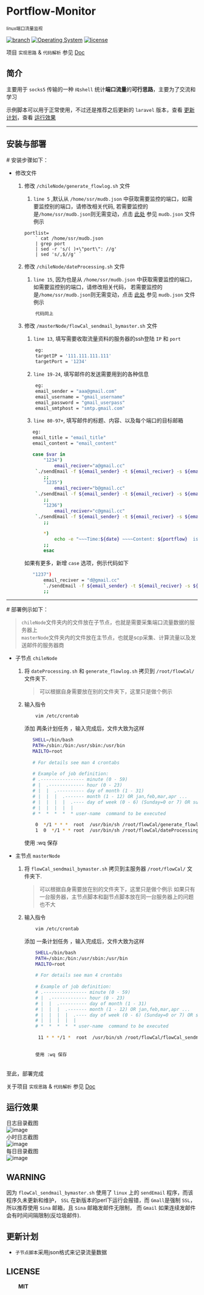 # Portflow-Monitor 
<small>linux端口流量监视</small>

[![branch](https://img.shields.io/badge/branch-shell-green.svg)](#)
[![Operating System](https://img.shields.io/badge/OperatingSystem-CentOS%207.x-red.svg)](#)
[![license](https://img.shields.io/npm/l/express.svg)](#)

项目 `实现思路` & `代码解析` 参见 [Doc](https://github.com/Kuri-su/Portflow-Monitor/blob/master/_doc/Thinking%26CodeResolve.md "Doc" )   

## 简介
主要用于 `socks5` 传输的一种 `纯shell` 统计<b>端口流量</b>的<b>可行思路</b>，主要为了交流和学习

示例脚本可以用于正常使用，不过还是推荐之后更新的 `laravel` 版本，查看 [更新计划](https://github.com/Kuri-su/Portflow-Monitor#更新计划 "update plan")，查看 [运行效果](https://github.com/Kuri-su/Portflow-Monitor#运行效果)

<hr/>

## 安装与部署

\# 安装步骤如下：

* 修改文件
    1. 修改 `/chileNode/generate_flowlog.sh` 文件

        1. `line 5` ,默认从 `/home/ssr/mudb.json` 中获取需要监控的端口，如需要监控别的端口，请修改相关代码, 若需要监控的是`/home/ssr/mudb.json`则无需变动，点击 [此处](https://github.com/Kuri-su/Portflow-Monitor/blob/master/_other/mudb.json) 参见 `mudb.json` 文件例示
        ```shell
        portlist=
            ` cat /home/ssr/mudb.json 
            | grep port 
            | sed -r 's/( )+\"port\": //g' 
            | sed 's/,$//g' `
        ```
    
    2. 修改 `/chileNode/dateProcessing.sh` 文件
        1. `line 15`, 因为也是从 `/home/ssr/mudb.json` 中获取需要监控的端口，如需要监控别的端口，请修改相关代码， 若需要监控的是`/home/ssr/mudb.json`则无需变动，点击 [此处](https://github.com/Kuri-su/Portflow-Monitor/blob/master/_other/mudb.json) 参见 `mudb.json` 文件例示
        
        ```bash
            代码同上
        ```

    3. 修改 `/masterNode/flowCal_sendmail_bymaster.sh`  文件<br/>
        1. `line 13`, 填写需要收取流量资料的服务器的ssh登陆 `IP` 和 `port` 
        ```bash
            eg: 
            targetIP = '111.111.111.111'
            targetPort = '1234'
        ```
    
        2. `line 19-24`, 填写邮件的发送需要用到的各种信息
            
        ```bash
            eg:
            email_sender = "aaa@gmail.com"
            email_username = "gmail_username"
            email_password = "gmail_userpass"
            email_smtphost = "smtp.gmail.com"
        ```
        
        3. `line 80-97+`, 填写邮件的标题、内容、以及每个端口的目标邮箱
        ```bash
           eg:
           email_title = "email_title"
           email_content = "email_content"

           case $var in
               "1234")
                   email_reciver="a@gmail.cc"
           	`./sendEmail -f ${email_sender} -t ${email_reciver} -s ${email_smtphost} -u ${email_title} -xu ${email_username} -xp ${email_password} -m ${email_content} -o tls=no`
               ;;
               "1235")
                   email_reciver="b@gmail.cc"
           	`./sendEmail -f ${email_sender} -t ${email_reciver} -s ${email_smtphost} -u ${email_title} -xu ${email_username} -xp ${email_password} -m ${email_content} -o tls=no`
               ;;
               "1236")
                   email_reciver="c@gmail.cc"
           	`./sendEmail -f ${email_sender} -t ${email_reciver} -s ${email_smtphost} -u ${email_title} -xu ${email_username} -xp ${email_password} -m ${email_content} -o tls=no`
               ;;
           
               *)
                   echo -e "~~~Time:${date} ~~~~Content: ${portflow}  is not sendEmail ">> /var/log/flowCal/error.log
               ;;
               esac
        ```
        如果有更多，新增 `case` 选项，例示代码如下
        ```bash
           "1237")
               email_reciver = "d@gmail.cc"
               `./sendEmail -f ${email_sender} -t ${email_reciver} -s ${email_smtphost} -u ${email_title} -xu ${email_username} -xp ${email_password} -m ${email_content} -o tls=no`
               ;;
        ```
    
<hr/>
# 部署例示如下：<br/>

> `chileNode`文件夹内的文件放在子节点，也就是需要采集端口流量数据的服务器上<br/>
> `masterNode`文件夹内的文件放在主节点，也就是scp采集、计算流量以及发送邮件的服务器商<br/>

* 子节点 `chileNode`
    1. 将 `dateProcessing.sh` 和 `generate_flowlog.sh` 拷贝到 `/root/flowCal/` 文件夹下.
        > 可以根据自身需要放在别的文件夹下，这里只是做个例示
    2. 输入指令
        ```bash
            vim /etc/crontab 
        ```
        
        添加 两条计划任务 ，输入完成后，文件大致为这样
        
        ```bash
           SHELL=/bin/bash
           PATH=/sbin:/bin:/usr/sbin:/usr/bin
           MAILTO=root
           
           # For details see man 4 crontabs
           
           # Example of job definition:
           # .---------------- minute (0 - 59)
           # |  .------------- hour (0 - 23)
           # |  |  .---------- day of month (1 - 31)
           # |  |  |  .------- month (1 - 12) OR jan,feb,mar,apr ...
           # |  |  |  |  .---- day of week (0 - 6) (Sunday=0 or 7) OR sun,mon,tue,wed,thu,fri,sat
           # |  |  |  |  |
           # *  *  *  *  * user-name  command to be executed
           
            0  */1 * * *  root  /usr/bin/sh /root/flowCal/generate_flowlog.sh   
            1  0  */1 * * root  /usr/bin/sh /root/flowCal/dateProcessing.sh
        ```
        
        使用 :wq 保存

* 主节点 `masterNode`
    1. 将 `flowCal_sendmail_bymaster.sh` 拷贝到主服务器 `/root/flowCal/` 文件夹下.
        > 可以根据自身需要放在别的文件夹下，这里只是做个例示
        > 如果只有一台服务器，主节点脚本和副节点脚本放在同一台服务器上的问题也不大
    2. 输入指令
        ```bash
            vim /etc/crontab 
        ```
        
        添加 一条计划任务 ，输入完成后，文件大致为这样
                
       ```bash
           SHELL=/bin/bash
           PATH=/sbin:/bin:/usr/sbin:/usr/bin
           MAILTO=root
           
           # For details see man 4 crontabs
           
           # Example of job definition:
           # .---------------- minute (0 - 59)
           # |  .------------- hour (0 - 23)
           # |  |  .---------- day of month (1 - 31)
           # |  |  |  .------- month (1 - 12) OR jan,feb,mar,apr ...
           # |  |  |  |  .---- day of week (0 - 6) (Sunday=0 or 7) OR sun,mon,tue,wed,thu,fri,sat
           # |  |  |  |  |
           # *  *  *  *  * user-name  command to be executed
           
            11 * * */1 *  root  /usr/bin/sh /root/flowCal/flowCal_sendmail_bymaster.sh
        
        
           使用 :wq 保存
        ```

<br/>
至此，部署完成<br/>

关于项目 `实现思路` & `代码解析` 参见 [Doc](https://github.com/Kuri-su/Portflow-Monitor/blob/master/_doc/Thinking%26CodeResolve.md "Doc" ) 



## 运行效果
日志目录截图<br/>
![image](https://github.com/Kuri-su/Portflow-Monitor/blob/master/_img/dirImg.png "dirImg")<br/>
小时日志截图<br/>
![image](https://github.com/Kuri-su/Portflow-Monitor/blob/master/_img/hourImg.png "hourImg")<br/>
每日目录截图<br/>
![image](https://github.com/Kuri-su/Portflow-Monitor/blob/master/_img/dayImg.png "dayImg")<br/>



## WARNING
因为 `flowCal_sendmail_bymaster.sh` 使用了 `linux` 上的 `sendEmail` 程序，而该程序久未更新和维护， `SSL` 在新版本的perl下运行会报错，而 `Gmall`是强制 `SSL`，所以推荐使用 `Sina` 邮箱，且 `Sina` 邮箱发邮件无限制， 而 `Gmail` 如果连续发邮件会有时间间隔限制(反垃圾邮件).


## 更新计划
+ `子节点脚本`采用json格式来记录流量数据<br/>


## LICENSE
&nbsp;&nbsp;&nbsp;&nbsp;&nbsp;&nbsp;&nbsp;&nbsp;<b>MIT</b>
